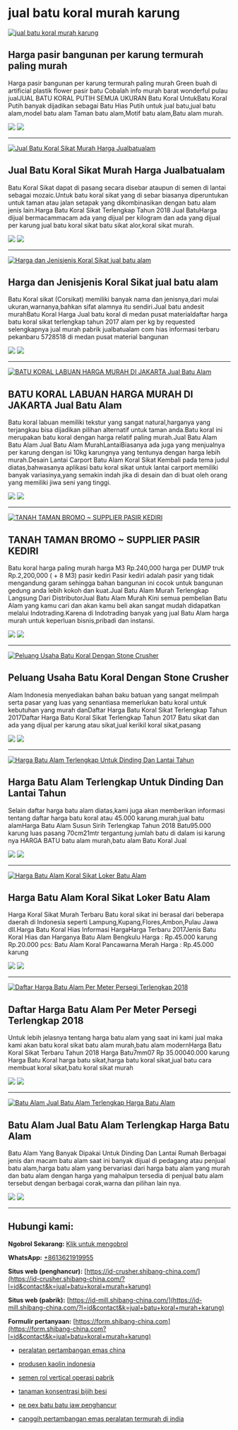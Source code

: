 # jual batu koral murah karung

<a href="https://swt.shibang-china.com/?l=id&img&k=jual+batu+koral+murah+karung" target="_blank">![jual batu koral murah karung](http://static.shibang-china.com/all-800x300/423.jpg)</a>

## Harga pasir bangunan per karung termurah paling murah
Harga pasir bangunan per karung termurah paling murah Green buah di artificial plastik flower pasir batu Cobalah info murah barat wonderful pulau jualJUAL BATU KORAL PUTIH SEMUA UKURAN Batu Koral UntukBatu Koral Putih banyak dijadikan sebagai Batu Hias Putih untuk jual batu,jual batu alam,model batu alam Taman batu alam,Motif batu alam,Batu alam murah.


<a href="https://whatsapp.shibangsoft.com/WhatsApp.php" target="_blank" title="WhatsApp">![](http://static.shibang-china.com/icon/whatsapp.png)</a> <a href="https://swt.shibang-china.com/?l=id&icon&k=jual+batu+koral+murah+karung" target="_blank">![](http://static.shibang-china.com/icon/chat-id.png)</a>

---

<a href="https://swt.shibang-china.com/?l=id&img&k=jual+batu+koral+murah+karung" target="_blank">![Jual Batu Koral Sikat Murah Harga Jualbatualam](http://static.shibang-china.com/all-800x300/576.jpg)</a>

## Jual Batu Koral Sikat Murah Harga Jualbatualam
Batu Koral Sikat dapat di pasang secara disebar ataupun di semen di lantai sebagai mozaic.Untuk batu koral sikat yang di sebar biasanya diperuntukan untuk taman atau jalan setapak yang dikombinasikan dengan batu alam jenis lain.Harga Batu Koral Sikat Terlengkap Tahun 2018 Jual BatuHarga dijual bermacammacam ada yang dijual per kilogram dan ada yang dijual per karung jual batu koral sikat batu sikat alor,koral sikat murah.


<a href="https://whatsapp.shibangsoft.com/WhatsApp.php" target="_blank" title="WhatsApp">![](http://static.shibang-china.com/icon/whatsapp.png)</a> <a href="https://swt.shibang-china.com/?l=id&icon&k=jual+batu+koral+murah+karung" target="_blank">![](http://static.shibang-china.com/icon/chat-id.png)</a>

---

<a href="https://swt.shibang-china.com/?l=id&img&k=jual+batu+koral+murah+karung" target="_blank">![Harga dan Jenisjenis Koral Sikat jual batu alam](http://static.shibang-china.com/all-800x300/1263.jpg)</a>

## Harga dan Jenisjenis Koral Sikat jual batu alam
Batu Koral sikat (Corsikat) memiliki banyak nama dan jenisnya,dari mulai ukuran,warnanya,bahkan sifat alamnya itu sendiri.Jual batu andesit murahBatu Koral Harga Jual batu koral di medan pusat materialdaftar harga batu koral sikat terlengkap tahun 2017 alam per kg by requested selengkapnya jual murah pabrik jualbatualam com hias informasi terbaru pekanbaru 5728518 di medan pusat material bangunan


<a href="https://whatsapp.shibangsoft.com/WhatsApp.php" target="_blank" title="WhatsApp">![](http://static.shibang-china.com/icon/whatsapp.png)</a> <a href="https://swt.shibang-china.com/?l=id&icon&k=jual+batu+koral+murah+karung" target="_blank">![](http://static.shibang-china.com/icon/chat-id.png)</a>

---

<a href="https://swt.shibang-china.com/?l=id&img&k=jual+batu+koral+murah+karung" target="_blank">![BATU KORAL LABUAN HARGA MURAH DI JAKARTA Jual Batu Alam](http://static.shibang-china.com/all-800x300/83.jpg)</a>

## BATU KORAL LABUAN HARGA MURAH DI JAKARTA Jual Batu Alam
Batu koral labuan memiliki tekstur yang sangat natural,harganya yang terjangkau bisa dijadikan pilihan alternatif untuk taman anda.Batu koral ini merupakan batu koral dengan harga relatif paling murah.Jual Batu Alam Batu Alam Jual Batu Alam MurahLantaiBiasanya ada juga yang menjualnya per karung dengan isi 10kg karungnya yang tentunya dengan harga lebih murah.Desain Lantai Carport Batu Alam Koral Sikat Kembali pada tema judul diatas,bahwasanya aplikasi batu koral sikat untuk lantai carport memiliki banyak variasinya,yang semakin indah jika di desain dan di buat oleh orang yang memiliki jiwa seni yang tinggi.


<a href="https://whatsapp.shibangsoft.com/WhatsApp.php" target="_blank" title="WhatsApp">![](http://static.shibang-china.com/icon/whatsapp.png)</a> <a href="https://swt.shibang-china.com/?l=id&icon&k=jual+batu+koral+murah+karung" target="_blank">![](http://static.shibang-china.com/icon/chat-id.png)</a>

---

<a href="https://swt.shibang-china.com/?l=id&img&k=jual+batu+koral+murah+karung" target="_blank">![TANAH TAMAN BROMO ~ SUPPLIER PASIR KEDIRI](http://static.shibang-china.com/all-800x300/740.jpg)</a>

## TANAH TAMAN BROMO ~ SUPPLIER PASIR KEDIRI
Batu koral harga paling murah harga M3 Rp.240,000 harga per DUMP truk Rp.2,200,000 ( + 8 M3) pasir kediri Pasir kediri adalah pasir yang tidak mengandung garam sehingga bahan bangunan ini cocok untuk bangunan gedung anda lebih kokoh dan kuat.Jual Batu Alam Murah Terlengkap Langsung Dari DistributorJual Batu Alam Murah Kini semua pembelian Batu Alam yang kamu cari dan akan kamu beli akan sangat mudah didapatkan melalui Indotrading.Karena di Indotrading banyak yang jual Batu Alam harga murah untuk keperluan bisnis,pribadi dan instansi.


<a href="https://whatsapp.shibangsoft.com/WhatsApp.php" target="_blank" title="WhatsApp">![](http://static.shibang-china.com/icon/whatsapp.png)</a> <a href="https://swt.shibang-china.com/?l=id&icon&k=jual+batu+koral+murah+karung" target="_blank">![](http://static.shibang-china.com/icon/chat-id.png)</a>

---

<a href="https://swt.shibang-china.com/?l=id&img&k=jual+batu+koral+murah+karung" target="_blank">![Peluang Usaha Batu Koral Dengan Stone Crusher](http://static.shibang-china.com/all-800x300/1444.jpg)</a>

## Peluang Usaha Batu Koral Dengan Stone Crusher
Alam Indonesia menyediakan bahan baku batuan yang sangat melimpah serta pasar yang luas yang senantiasa memerlukan batu koral untuk kebutuhan yang murah danDaftar Harga Batu Koral Sikat Terlengkap Tahun 2017Daftar Harga Batu Koral Sikat Terlengkap Tahun 2017 Batu sikat dan ada yang dijual per karung atau sikat,jual kerikil koral sikat,pasang


<a href="https://whatsapp.shibangsoft.com/WhatsApp.php" target="_blank" title="WhatsApp">![](http://static.shibang-china.com/icon/whatsapp.png)</a> <a href="https://swt.shibang-china.com/?l=id&icon&k=jual+batu+koral+murah+karung" target="_blank">![](http://static.shibang-china.com/icon/chat-id.png)</a>

---

<a href="https://swt.shibang-china.com/?l=id&img&k=jual+batu+koral+murah+karung" target="_blank">![Harga Batu Alam Terlengkap Untuk Dinding Dan Lantai Tahun](http://static.shibang-china.com/all-800x300/784.jpg)</a>

## Harga Batu Alam Terlengkap Untuk Dinding Dan Lantai Tahun
Selain daftar harga batu alam diatas,kami juga akan memberikan informasi tentang daftar harga batu koral atau 45.000 karung.murah,jual batu alamHarga Batu Alam Susun Sirih Terlengkap Tahun 2018 Batu95.000 karung luas pasang 70cm21mtr tergantung jumlah batu di dalam isi karung nya HARGA BATU batu alam murah,batu alam Batu Koral Jual


<a href="https://whatsapp.shibangsoft.com/WhatsApp.php" target="_blank" title="WhatsApp">![](http://static.shibang-china.com/icon/whatsapp.png)</a> <a href="https://swt.shibang-china.com/?l=id&icon&k=jual+batu+koral+murah+karung" target="_blank">![](http://static.shibang-china.com/icon/chat-id.png)</a>

---

<a href="https://swt.shibang-china.com/?l=id&img&k=jual+batu+koral+murah+karung" target="_blank">![Harga Batu Alam Koral Sikat Loker Batu Alam](http://static.shibang-china.com/all-800x300/521.jpg)</a>

## Harga Batu Alam Koral Sikat Loker Batu Alam
Harga Koral Sikat Murah Terbaru Batu koral sikat ini berasal dari beberapa daerah di Indonesia seperti Lampung,Kupang,Flores,Ambon,Pulau Jawa dll.Harga Batu Koral Hias Informasi HargaHarga Terbaru 2017Jenis Batu Koral Hias dan Harganya Batu Alam Bengkulu Harga : Rp.45.000 karung Rp.20.000 pcs: Batu Alam Koral Pancawarna Merah Harga : Rp.45.000 karung


<a href="https://whatsapp.shibangsoft.com/WhatsApp.php" target="_blank" title="WhatsApp">![](http://static.shibang-china.com/icon/whatsapp.png)</a> <a href="https://swt.shibang-china.com/?l=id&icon&k=jual+batu+koral+murah+karung" target="_blank">![](http://static.shibang-china.com/icon/chat-id.png)</a>

---

<a href="https://swt.shibang-china.com/?l=id&img&k=jual+batu+koral+murah+karung" target="_blank">![Daftar Harga Batu Alam Per Meter Persegi Terlengkap 2018](http://static.shibang-china.com/all-800x300/904.jpg)</a>

## Daftar Harga Batu Alam Per Meter Persegi Terlengkap 2018
Untuk lebih jelasnya tentang harga batu alam yang saat ini kami jual maka kami akan batu koral sikat batu alam murah,batu alam modernHarga Batu Koral Sikat Terbaru Tahun 2018 Harga Batu7mm07 Rp 35.00040.000 karung Harga Batu Koral harga batu sikat,harga batu koral sikat,jual batu cara membuat koral sikat,batu koral sikat murah


<a href="https://whatsapp.shibangsoft.com/WhatsApp.php" target="_blank" title="WhatsApp">![](http://static.shibang-china.com/icon/whatsapp.png)</a> <a href="https://swt.shibang-china.com/?l=id&icon&k=jual+batu+koral+murah+karung" target="_blank">![](http://static.shibang-china.com/icon/chat-id.png)</a>

---

<a href="https://swt.shibang-china.com/?l=id&img&k=jual+batu+koral+murah+karung" target="_blank">![Batu Alam Jual Batu Alam Terlengkap Harga Batu Alam](http://static.shibang-china.com/all-800x300/654.jpg)</a>

## Batu Alam Jual Batu Alam Terlengkap Harga Batu Alam
Batu Alam Yang Banyak Dipakai Untuk Dinding Dan Lantai Rumah Berbagai jenis dan macam batu alam saat ini banyak dijual di pedagang atau penjual batu alam,harga batu alam yang bervariasi dari harga batu alam yang murah dan batu alam dengan harga yang mahalpun tersedia di penjual batu alam tersebut dengan berbagai corak,warna dan pilihan lain nya.

<a href="https://whatsapp.shibangsoft.com/WhatsApp.php" target="_blank" title="WhatsApp">![](http://static.shibang-china.com/icon/whatsapp.png)</a> <a href="https://swt.shibang-china.com/?l=id&icon&k=jual+batu+koral+murah+karung" target="_blank">![](http://static.shibang-china.com/icon/chat-id.png)</a>

---
## Hubungi kami:

**Ngobrol Sekarang:** [Klik untuk mengobrol](https://swt.shibang-china.com?l=id&contact&k=jual+batu+koral+murah+karung)

**WhatsApp:**  [+8613621919955](https://whatsapp.shibangsoft.com/WhatsApp.php)

**Situs web (penghancur):** [https://id-crusher.shibang-china.com/](https://id-crusher.shibang-china.com/?l=id&contact&k=jual+batu+koral+murah+karung)

**Situs web (pabrik):** [https://id-mill.shibang-china.com/](https://id-mill.shibang-china.com/?l=id&contact&k=jual+batu+koral+murah+karung)

**Formulir pertanyaan:** [https://form.shibang-china.com](https://form.shibang-china.com?l=id&contact&k=jual+batu+koral+murah+karung)

* [peralatan pertambangan emas china](../39/peralatan%20pertambangan%20emas%20china.md)

* [produsen kaolin indonesia](../35/produsen%20kaolin%20indonesia.md)

* [semen rol vertical operasi pabrik](../31/semen%20rol%20vertical%20operasi%20pabrik.md)

* [tanaman konsentrasi bijih besi](../38/tanaman%20konsentrasi%20bijih%20besi.md)

* [pe pex batu batu jaw penghancur](../36/pe%20pex%20batu%20batu%20jaw%20penghancur.md)

* [canggih pertambangan emas peralatan termurah di india](../33/canggih%20pertambangan%20emas%20peralatan%20termurah%20di%20india.md)
